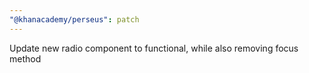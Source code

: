 ```yaml
---
"@khanacademy/perseus": patch
---
```


Update new radio component to functional, while also removing focus method
